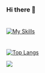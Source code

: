 ### Hi there 👋
#
[![My Skills](https://skillicons.dev/icons?i=cpp,unreal,visualstudio,vscode,github,gitlab,git)](https://skillicons.dev)
#
 [![Top Langs](https://github-readme-stats.vercel.app/api/top-langs/?username=CO0K1EX&layout=compact&show_icons=true&theme=radical)](https://github.com/anuraghazra/github-readme-stats)

![](https://komarev.com/ghpvc/?username=your-github-CO0K1EX)
